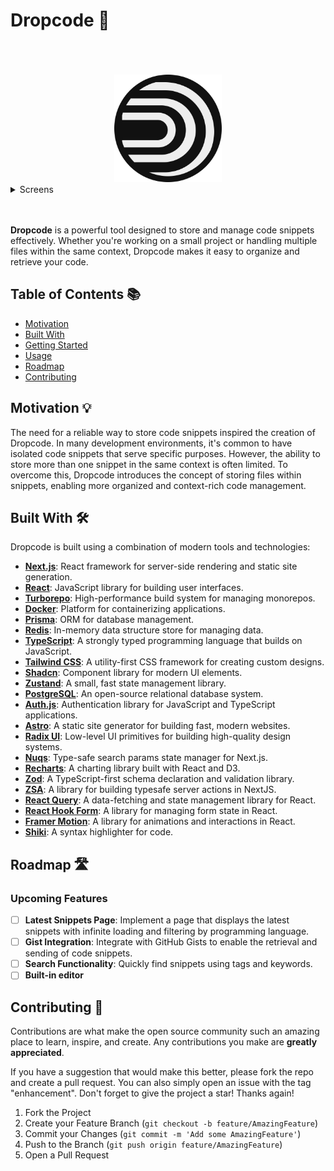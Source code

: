 # Dropcode 🚀

<br/>
<br/>
<br/>

<div align="center">
  <a href="https://github.com/whyleonardo/dropcode">
    <img src="apps/web/public/logo.png" alt="Logo" width="172" height="172">
  </a>
</div>

<details>
  <summary>
    Screens
  </summary>
  
  <img src="apps/web/public/app-screen-login.png" alt="Logo" width="100%" height="100%" style="border-radius:8px;">

<br/>

<img src="apps/web/public/app-screen-content.png" alt="Logo" width="100%" height="100%">

</details>

<br/>
<br/>

**Dropcode** is a powerful tool designed to store and manage code snippets effectively. Whether you're working on a small project or handling multiple files within the same context, Dropcode makes it easy to organize and retrieve your code.

## Table of Contents 📚

- [Motivation](#motivation)
- [Built With](#built-with)
- [Getting Started](#getting-started)
- [Usage](#usage)
- [Roadmap](#roadmap)
- [Contributing](#contributing)

## Motivation 💡

The need for a reliable way to store code snippets inspired the creation of Dropcode. In many development environments, it's common to have isolated code snippets that serve specific purposes. However, the ability to store more than one snippet in the same context is often limited. To overcome this, Dropcode introduces the concept of storing files within snippets, enabling more organized and context-rich code management.

## Built With 🛠️

Dropcode is built using a combination of modern tools and technologies:

- **[Next.js](https://nextjs.org/)**: React framework for server-side rendering and static site generation.
- **[React](https://reactjs.org/)**: JavaScript library for building user interfaces.
- **[Turborepo](https://turborepo.org/)**: High-performance build system for managing monorepos.
- **[Docker](https://www.docker.com/)**: Platform for containerizing applications.
- **[Prisma](https://www.prisma.io/)**: ORM for database management.
- **[Redis](https://redis.io/)**: In-memory data structure store for managing data.
- **[TypeScript](https://www.typescriptlang.org/)**: A strongly typed programming language that builds on JavaScript.
- **[Tailwind CSS](https://tailwindcss.com/)**: A utility-first CSS framework for creating custom designs.
- **[Shadcn](https://shadcn.dev/)**: Component library for modern UI elements.
- **[Zustand](https://github.com/pmndrs/zustand)**: A small, fast state management library.
- **[PostgreSQL](https://www.postgresql.org/)**: An open-source relational database system.
- **[Auth.js](https://authjs.dev/)**: Authentication library for JavaScript and TypeScript applications.
- **[Astro](https://astro.build/)**: A static site generator for building fast, modern websites.
- **[Radix UI](https://www.radix-ui.com/)**: Low-level UI primitives for building high-quality design systems.
- **[Nuqs](https://nuqs.47ng.com/)**: Type-safe search params state manager for Next.js.
- **[Recharts](https://recharts.org/en-US/)**: A charting library built with React and D3.
- **[Zod](https://zod.dev/)**: A TypeScript-first schema declaration and validation library.
- **[ZSA](https://zsa.vercel.app/docs/introduction)**: A library for building typesafe server actions in NextJS.
- **[React Query](https://react-query.tanstack.com/)**: A data-fetching and state management library for React.
- **[React Hook Form](https://react-hook-form.com/)**: A library for managing form state in React.
- **[Framer Motion](https://www.framer.com/api/motion/)**: A library for animations and interactions in React.
- **[Shiki](https://shiki.matsu.io/)**: A syntax highlighter for code.


## Roadmap 🛣️

### Upcoming Features

- [ ] **Latest Snippets Page**: Implement a page that displays the latest snippets with infinite loading and filtering by programming language.
- [ ] **Gist Integration**: Integrate with GitHub Gists to enable the retrieval and sending of code snippets.
- [ ] **Search Functionality**: Quickly find snippets using tags and keywords.
- [ ] **Built-in editor**

## Contributing 🤝

Contributions are what make the open source community such an amazing place to learn, inspire, and create. Any contributions you make are **greatly appreciated**.

If you have a suggestion that would make this better, please fork the repo and create a pull request. You can also simply open an issue with the tag "enhancement".
Don't forget to give the project a star! Thanks again!

1. Fork the Project
2. Create your Feature Branch (`git checkout -b feature/AmazingFeature`)
3. Commit your Changes (`git commit -m 'Add some AmazingFeature'`)
4. Push to the Branch (`git push origin feature/AmazingFeature`)
5. Open a Pull Request
